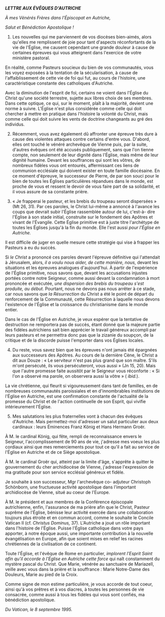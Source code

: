 ***LETTRE AUX ÉVÊQUES D'AUTRICHE***

*À mes Vénérés Frères dans l'Épiscopat en Autriche,*

*Salut et Bénédiction Apostolique !*

1. Les nouvelles qui me parviennent de vos diocèses bien-aimés, alors qu'elles me remplissent de joie pour tant d'aspects réconfortants de la vie de l'Église, me causent cependant une grande douleur à cause de certaines épreuves qui vous atteignent dans l'exercice de votre ministère pastoral.

En réalité, comme Pasteurs soucieux du bien de vos communautés, vous les voyez exposées à la tentation de la sécularisation, à cause de l'affaiblissement de cette vie de foi qui fut, au cours de l'histoire, une caractéristique constante des catholiques d'Autriche.

Avec la diminution de l'esprit de foi, certains ne voient dans l'Église du Christ qu'une société terrestre, sujette aux libres choix de ses membres. Dans cette optique, ce qui, sur le moment, plaît à la majorité, devient une norme à suivre. L'Église n'est plus considérée comme celle qui doit chercher à mettre en pratique dans l'histoire la volonté du Christ, mais comme celle qui doit suivre les vents de doctrine changeants au gré des individus.

2. Récemment, vous avez également dû affronter une épreuve très dure à cause des violentes attaques contre certains d'entre vous. D'abord, elles ont touché le vénéré archevêque de Vienne puis, par la suite, d'autres évêques ont été accusés publiquement, sans que l'on tienne compte, non seulement de leur dignité dans l'Église, mais même de leur dignité humaine. Devant les souffrances qui sont les vôtres, de nombreux fidèles vous ont entourés, affermissant ces liens de communion ecclésiale qui doivent exister en toute famille diocésaine. En ce moment d'épreuve, le successeur de Pierre, de par son souci pour le bien de toutes les Églises particulières répandues dans le monde, est proche de vous et ressent le devoir de vous faire part de sa solidarité, et il vous assure de sa constante prière.

3. « Je frapperai le pasteur, et les brebis du troupeau seront dispersées » (Mt 26, 31). Par ces paroles, le Christ lui-même a annoncé à l'avance les coups que devrait subir l'Église rassemblée autour de lui, c'est-à- dire l'Église à son stade initial, construite sur le fondement des Apôtres et vivant de l'Évangile. Cette Église primitive est à juste titre l'archétype de toutes les Églises jusqu'à la fin du monde. Elle l'est aussi *pour l'Église en Autriche.*

Il est difficile de juger en quelle mesure cette stratégie qui vise à frapper les Pasteurs a eu du succès.

Si *le Christ* a prononcé ces paroles devant l'épreuve définitive qui l'attendait à Jérusalem, alors, *il a voulu nous aider, de cette manière, nous,* devant les situations et les épreuves analogues d'aujourd'hui. À partir de l'expérience de l'Église primitive, nous savons que, devant les accusations injustes portées contre notre Seigneur, comme aussi devant la condamnation à mort prononcée et exécutée, *une dispersion des brebis du troupeau s'est produite, au début.* Pourtant, nous ne devons pas nous arrêter à ce stade, car nous savons que *la Résurrection* du Christ a été le point de départ du renforcement de la Communauté, cette Résurrection à laquelle nous devons l'existence de l'Église et la croissance du christianisme dans le monde entier.

Dans le cas de l'Église en Autriche, je veux espérer que la tentative de destruction ne remportera pas de succès, étant donné que la majeure partie des fidèles autrichiens sait bien apprécier le travail généreux accompli par leurs pasteurs et ne permettra donc pas que la zizanie du soupçon, de la critique et de la discorde puisse l'emporter dans vos Églises locales.

4. Du reste, vous savez bien que les épreuves n'ont jamais été épargnées aux successeurs des Apôtres. Au cours de la dernière Cène, le Christ a dit aux Douze : « Le serviteur n'est pas plus grand que son maître. S'ils m'ont persécuté, ils vous persécuteront, vous aussi » (Jn 15, 20). Mais que l'autre promesse faite aussitôt par le Seigneur vous réconforte : « Si l'on a observé ma parole, on observera aussi la vôtre » ( *ibid.*).

La vie chrétienne, qui fleurit si vigoureusement dans tant de familles, en de nombreuses communautés paroissiales et en d'innombrables institutions de l'Église en Autriche, est une confirmation constante de l'actualité de la promesse du Christ et de l'action continuelle de son Esprit, qui vivifie intérieurement l'Église.

5. Mes salutations les plus fraternelles vont à chacun des évêques d'Autriche. Mais permettez-moi d'adresser un salut particulier aux deux cardinaux : leurs Éminences Franz König et Hans Hermann Groër.

À M. le cardinal König, qui fête, rempli de reconnaissance envers le Seigneur, l'accomplissement de 90 ans de vie, j'adresse mes voeux les plus cordiaux ainsi que mes remerciements pour tout ce qu'il a fait au service de l'Église en Autriche et de ce Siège apostolique.

À M. le cardinal Groër qui, atteint par la limite d'âge, s'apprête à quitter le gouvernement du cher archidiocèse de Vienne, j'adresse l'expression de ma gratitude pour son service ecclésial généreux et fidèle.

Je souhaite à son successeur, Mgr l'archevêque co- adjuteur Christoph Schönborn, une fructueuse activité apostolique dans l'important archidiocèse de Vienne, situé au coeur de l'Europe.

À M. le président et aux membres de la Conférence épiscopale autrichienne, enfin, l'assurance de ma prière afin que le Christ, Pasteur suprême de l'Église, bénisse leur activité exercée dans une collaboration toujours plus étroite et en commun accord, comme le souhaite le Concile Vatican II (cf. *Christus Dominus,* 37). L'Autriche a joué un rôle important dans l'histoire de l'Église. Puisse l'Église catholique dans votre pays apporter, à notre époque aussi, une importante contribution à la nouvelle évangélisation en Europe, afin que soient mises en relief les racines chrétiennes de la civilisation de ce continent.

Toute l'Église, et l'évêque de Rome en particulier, *implorent l'Esprit Saint afin qu'il accorde à l'Église en Autriche cette force* qui naît constamment du mystère pascal du Christ. Que Marie, vénérée au sanctuaire de Mariazell, veille avec vous dans la prière et la souffrance : Marie Notre-Dame des Douleurs, Marie au pied de la Croix.

Comme signe de mon estime particulière, je vous accorde de tout coeur, ainsi qu'à vos prêtres et à vos diacres, à toutes les personnes de vie consacrée, comme aussi à tous les fidèles qui vous sont confiés, ma bénédiction apostolique.

*Du Vatican, le 8 septembre 1995.*